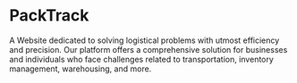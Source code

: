 # PackTrack
A Website dedicated to solving logistical problems with utmost efficiency and precision. Our platform offers a comprehensive solution for businesses and individuals who face challenges related to transportation, inventory management, warehousing, and more.
